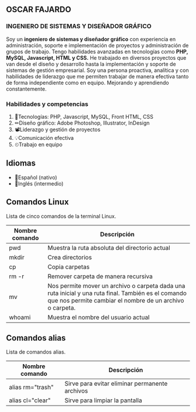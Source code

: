 ## OSCAR FAJARDO
### INGENIERO DE SISTEMAS Y DISEÑADOR GRÁFICO


Soy un **ingeniero de sistemas y diseñador gráfico** con experiencia en administración, soporte e implementación de proyectos y administración de grupos de trabajo. Tengo habilidades avanzadas en tecnologías como **PHP, MySQL, Javascript, HTML y CSS.** He trabajado en diversos proyectos que van desde el diseño y desarrollo hasta la implementación y soporte de sistemas de gestión empresarial. Soy una persona proactiva, analítica y con habilidades de liderazgo que me permiten trabajar de manera efectiva tanto de forma independiente como en equipo. Mejorando y aprendiendo constantemente.

### Habilidades y competencias

1. 🚧Tecnologías: PHP, Javascript, MySQL, Front HTML, CSS
2. ✏Diseño gráfico: Adobe Photoshop, Illustrator, InDesign
3. 📽Liderazgo y gestión de proyectos
4. 💡Comunicación efectiva
5. ⏲Trabajo en equipo

## Idiomas

- 🥇Español (nativo)
- 🥈Inglés (intermedio)



## Comandos Linux

Lista de cinco comandos de la terminal Linux.

| Nombre comando | Descripción |
| ------ | ------ |
| pwd | Muestra la ruta absoluta del directorio actual |
| mkdir | Crea directorios |
| cp | Copia carpetas |
| rm -r | Remover carpeta de manera recursiva |
| mv | Nos permite mover un archivo o carpeta dada una ruta inicial y una ruta final. También es el comando que nos permite cambiar el nombre de un archivo o carpeta.|
| whoami | Muestra el nombre del usuario actual |

## Comandos alias

Lista de comandos alias.

| Nombre comando | Descripción |
| ------ | ------ |
| alias rm="trash" | Sirve para evitar eliminar permanente archivos |
| alias cl="clear" | Sirve para limpiar la pantalla |
